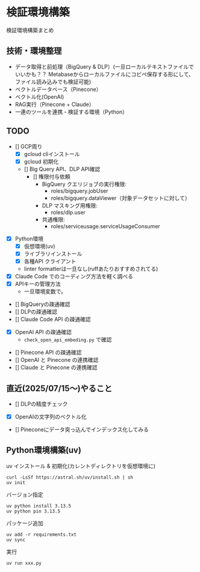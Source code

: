 # 検証環境構築

検証環境構築まとめ

## 技術・環境整理

- データ取得と前処理（BigQuery & DLP）(一旦ローカルテキストファイルでいいかも？？ Metabaseからローカルファイルにコピペ保存する形にして、ファイル読み込みでも検証可能)
- ベクトルデータベース（Pinecone）
- ベクトル化(OpenAI)
- RAG実行（Pinecone + Claude）
- 一連のツールを連携・検証する環境（Python）

## TODO

- [] GCP周り
  - [x] gcloud cliインストール
  - [x] gcloud 初期化
  - [] Big Query API、DLP API確認
    - [] 権限付与依頼
      - BigQuery クエリジョブの実行権限:
        - roles/bigquery.jobUser
        - roles/bigquery.dataViewer（対象データセットに対して）
      - DLP マスキング用権限:
        - roles/dlp.user
      - 共通権限:
        - roles/serviceusage.serviceUsageConsumer
- [x] Python環境
  - [x] 仮想環境(uv)
  - [x] ライブラリインストール
  - [x] 各種API クライアント
  - linter formatterは一旦なし(ruffあたりおすすめされてる)
- [x] Claude Code でのコーディング方法を軽く調べる
- [x] APIキーの管理方法
  - 一旦環境変数で。
- [] BigQueryの疎通確認
- [] DLPの疎通確認
- [] Claude Code API の疎通確認
- [x] OpenAI API の疎通確認
  - `check_open_api_embeding.py` で確認
- [] Pinecone API の疎通確認
- [] OpenAI と Pinecone の連携確認
- [] Claude と Pinecone の連携確認

## 直近(2025/07/15〜)やること

- [] DLPの精度チェック
- [x] OpenAIの文字列のベクトル化
- [] Pineconeにデータ突っ込んでインデックス化してみる

## Python環境構築(uv)

uv インストール & 初期化(カレントディレクトリを仮想環境に)

```
curl -LsSf https://astral.sh/uv/install.sh | sh
uv init
```

バージョン指定

```
uv python install 3.13.5
uv python pin 3.13.5
```

パッケージ追加

```
uv add -r requirements.txt
uv sync
```

実行

```
uv run xxx.py
```
